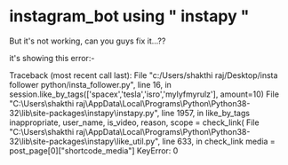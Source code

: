 # instagram_bot using " instapy "
But it's not working, can you guys fix it...??

it's showing this error:-

Traceback (most recent call last):
  File "c:/Users/shakthi raj/Desktop/insta follower python/insta_follower.py", line 16, in <module>        
    session.like_by_tags(['spacex','tesla','isro','mylyfmyrulz'], amount=10)
  File "C:\Users\shakthi raj\AppData\Local\Programs\Python\Python38-32\lib\site-packages\instapy\instapy.py", line 1957, in like_by_tags
    inappropriate, user_name, is_video, reason, scope = check_link(
  File "C:\Users\shakthi raj\AppData\Local\Programs\Python\Python38-32\lib\site-packages\instapy\like_util.py", line 633, in check_link
    media = post_page[0]["shortcode_media"]
KeyError: 0
